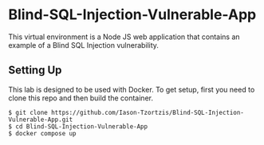 # Blind-SQL-Injection-Vulnerable-App

This virtual environment is a Node JS web application that contains an example of a Blind SQL Injection vulnerability.

## Setting Up

This lab is designed to be used with Docker. To get setup, first you need to clone this repo and then build the container.

    $ git clone https://github.com/Iason-Tzortzis/Blind-SQL-Injection-Vulnerable-App.git
    $ cd Blind-SQL-Injection-Vulnerable-App
    $ docker compose up

